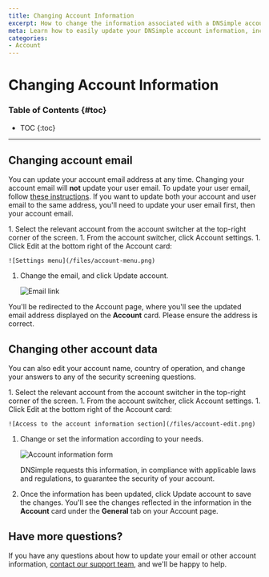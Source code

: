 ```yaml
---
title: Changing Account Information
excerpt: How to change the information associated with a DNSimple account.
meta: Learn how to easily update your DNSimple account information, including email, password, and billing details, to ensure your account stays secure and up-to-date.
categories:
- Account
---
```


# Changing Account Information

### Table of Contents {#toc}

* TOC
{:toc}

---

## Changing account email

You can update your account email address at any time. Changing your account email will **not** update your user email. To update your user email, follow [these instructions](/articles/changing-email/#changing-the-user-email). If you want to update both your account and user email to the same address, you'll need to update your user email first, then your account email.

<div class="section-steps" markdown="1">
1. Select the relevant account from the account switcher at the top-right corner of the screen.
1. From the account switcher, click <label>Account settings</label>.
1. Click <label>Edit</label> at the bottom right of the <label>Account</label> card:

    ![Settings menu](/files/account-menu.png)

1. Change the email, and click <label>Update account</label>.

    ![Email link](/files/account-email.png)

You'll be redirected to the Account page, where you'll see the updated email address displayed on the **Account** card. Please ensure the address is correct.

</div>

## Changing other account data

You can also edit your account name, country of operation, and change your answers to any of the security screening questions.

<div class="section-steps" markdown="1">
1. Select the relevant account from the account switcher in the top-right corner of the screen.
1. From the account switcher, click <label>Account settings</label>.
1. Click <label>Edit</label> at the bottom right of the <label>Account</label> card:

    ![Access to the account information section](/files/account-edit.png)

1. Change or set the information according to your needs.

   ![Account information form](/files/account-information-form.png)

   <info>
   DNSimple requests this information, in compliance with applicable laws and regulations, to guarantee the security of your account.
   </info>

1. Once the information has been updated, click <label>Update account</label> to save the changes. You'll see the changes reflected in the information in the **Account** card under the **General** tab on your Account page.

</div>

## Have more questions?

If you have any questions about how to update your email or other account information, [contact our support team](https://dnsimple.com/feedback), and we'll be happy to help.
